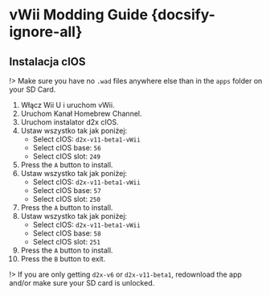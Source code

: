 # vWii Modding Guide {docsify-ignore-all}

## Instalacja cIOS

!> Make sure you have no `.wad` files anywhere else than in the `apps` folder on your SD Card.

1. Włącz Wii U i uruchom vWii.
2. Uruchom Kanał Homebrew Channel.
3. Uruchom instalator d2x cIOS.
4. Ustaw wszystko tak jak poniżej:
   - Select cIOS: `d2x-v11-beta1-vWii`
   - Select cIOS base: `56`
   - Select cIOS slot: `249`
5. Press the `A` button to install.
6. Ustaw wszystko tak jak poniżej:
   - Select cIOS: `d2x-v11-beta1-vWii`
   - Select cIOS base: `57`
   - Select cIOS slot: `250`
7. Press the `A` button to install.
8. Ustaw wszystko tak jak poniżej:
   - Select cIOS: `d2x-v11-beta1-vWii`
   - Select cIOS base: `58`
   - Select cIOS slot: `251`
9. Press the `A` button to install.
10. Press the `B` button to exit.

!> If you are only getting `d2x-v6` or `d2x-v11-beta1`, redownload the app and/or make sure your SD card is unlocked.
